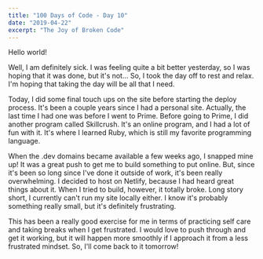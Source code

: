 ```yaml
---
title: "100 Days of Code - Day 10"
date: "2019-04-22"
excerpt: "The Joy of Broken Code"
---
```


Hello world! 

Well, I am definitely sick. I was feeling quite a bit better yesterday, so I was hoping that it was done, but it's not... So, I took the day off to rest and relax. I'm hoping that taking the day will be all that I need.

Today, I did some final touch ups on the site before starting the deploy process. It's been a couple years since I had a personal site. Actually, the last time I had one was before I went to Prime. Before going to Prime, I did another program called Skillcrush. It's an online program, and I had a lot of fun with it. It's where I learned Ruby, which is still my favorite programming language. 

When the .dev domains became available a few weeks ago, I snapped mine up! It was a great push to get me to build something to put online. But, since it's been so long since I've done it outside of work, it's been really overwhelming. I decided to host on Netlify, because I had heard great things about it. When I tried to build, however, it totally broke. Long story short, I currently can't run my site locally either. I know it's probably something really small, but it's definitely frustrating.

This has been a really good exercise for me in terms of practicing self care and taking breaks when I get frustrated. I would love to push through and get it working, but it will happen more smoothly if I approach it from a less frustrated mindset. So, I'll come back to it tomorrow!